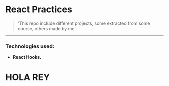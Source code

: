 # **React Practices**
>'This repo include different projects, some extracted from some course, others made by me'
---

### Technologies used: 
- **React Hooks.**

<h1>HOLA REY</h1>
